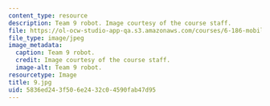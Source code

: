 ```yaml
---
content_type: resource
description: Team 9 robot. Image courtesy of the course staff.
file: https://ol-ocw-studio-app-qa.s3.amazonaws.com/courses/6-186-mobile-autonomous-systems-laboratory-january-iap-2005/5836ed243f506e2432c04590fab47d95_9.jpg
file_type: image/jpeg
image_metadata:
  caption: Team 9 robot.
  credit: Image courtesy of the course staff.
  image-alt: Team 9 robot.
resourcetype: Image
title: 9.jpg
uid: 5836ed24-3f50-6e24-32c0-4590fab47d95
---
```

